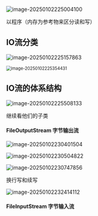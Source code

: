 ![image-20250102225004100](https://shuaiyao85.oss-cn-qingdao.aliyuncs.com/img/202501022250239.png)

以程序（内存为参考物来区分读和写）

## IO流分类

![image-20250102225157863](https://shuaiyao85.oss-cn-qingdao.aliyuncs.com/img/202501022251949.png)

<img src="https://shuaiyao85.oss-cn-qingdao.aliyuncs.com/img/202501022253510.png" alt="image-20250102225354431" style="zoom:80%;" />

## IO流的体系结构

![image-20250102225508133](https://shuaiyao85.oss-cn-qingdao.aliyuncs.com/img/202501022255212.png)

继续看他们的子类

#### FileOutputStream  字节输出流



![image-20250102230401504](https://shuaiyao85.oss-cn-qingdao.aliyuncs.com/img/202501022304563.png)

![image-20250102230504822](https://shuaiyao85.oss-cn-qingdao.aliyuncs.com/img/202501022305884.png)

![image-20250102230747856](https://shuaiyao85.oss-cn-qingdao.aliyuncs.com/img/202501022307898.png)

换行写和续写

![image-20250102232414112](https://shuaiyao85.oss-cn-qingdao.aliyuncs.com/img/202501022324163.png)

#### FileInputStream  字节输入流
